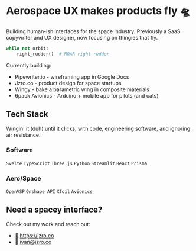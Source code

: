 # Aerospace UX makes products fly 🛸

Building human-ish interfaces for the space industry. Previously a SaaS copywriter and UX designer, now focusing on thingies that fly.

```python
while not orbit:
    right_rudder()  # MOAR right rudder
```
Currently building:
- Pipewriter.io - wireframing app in Google Docs
- Jzro.co - product design for space startups
- Wingy - bake a parametric wing in composite materials
- 6pack Avionics - Arduino + mobile app for pilots (and cats)

## Tech Stack
Wingin' it (duh) until it clicks, with code, engineering software, and ignoring air resistance.

### Software
`Svelte` `TypeScript` `Three.js` `Python` `Streamlit` `React` `Prisma`

### Aero/Space
`OpenVSP` `Onshape API` `Xfoil` `Avionics`

## Need a spacey interface?

Check out my work and reach out:
- 🔗 https://jzro.co 
- 💌 ivan@jzro.co



